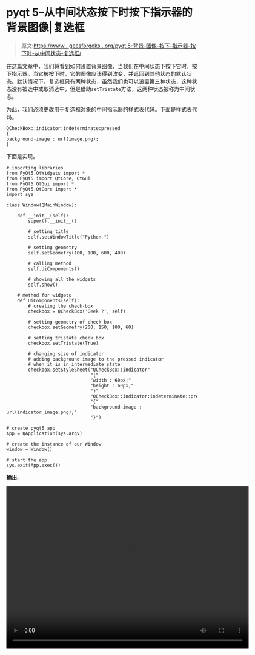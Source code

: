 # pyqt 5–从中间状态按下时按下指示器的背景图像|复选框

> 原文:[https://www . geesforgeks . org/pyqt 5-背景-图像-按下-指示器-按下时-从中间状态-复选框/](https://www.geeksforgeeks.org/pyqt5-background-image-to-pressed-indicator-when-pressed-from-intermediate-state-check-box/)

在这篇文章中，我们将看到如何设置背景图像，当我们在中间状态下按下它时，按下指示器。当它被按下时，它的图像应该得到改变，并返回到其他状态的默认状态。默认情况下，复选框只有两种状态，虽然我们也可以设置第三种状态，这种状态没有被选中或取消选中，但是借助`setTristate`方法，这两种状态被称为中间状态。

为此，我们必须更改用于复选框对象的中间指示器的样式表代码。下面是样式表代码。

```
QCheckBox::indicator:indeterminate:pressed
{
background-image : url(image.png);
}

```

下面是实现。

```
# importing libraries
from PyQt5.QtWidgets import * 
from PyQt5 import QtCore, QtGui
from PyQt5.QtGui import * 
from PyQt5.QtCore import * 
import sys

class Window(QMainWindow):

    def __init__(self):
        super().__init__()

        # setting title
        self.setWindowTitle("Python ")

        # setting geometry
        self.setGeometry(100, 100, 600, 400)

        # calling method
        self.UiComponents()

        # showing all the widgets
        self.show()

    # method for widgets
    def UiComponents(self):
        # creating the check-box
        checkbox = QCheckBox('Geek ?', self)

        # setting geometry of check box
        checkbox.setGeometry(200, 150, 100, 60)

        # setting tristate check box
        checkbox.setTristate(True)

        # changing size of indicator
        # adding background image to the pressed indicator
        # when it is in intermediate state
        checkbox.setStyleSheet("QCheckBox::indicator"
                               "{"
                               "width : 60px;"
                               "height : 60px;"
                               "}"
                               "QCheckBox::indicator:indeterminate::pressed"
                               "{"
                               "background-image : url(indicator_image.png);"
                               "}")

# create pyqt5 app
App = QApplication(sys.argv)

# create the instance of our Window
window = Window()

# start the app
sys.exit(App.exec())
```

**输出:**

<video class="wp-video-shortcode" id="video-392125-1" width="640" height="428" preload="metadata" controls=""><source type="video/mp4" src="https://media.geeksforgeeks.org/wp-content/uploads/20200330003800/Python-30-03-2020-00_34_50.mp4?_=1">[https://media.geeksforgeeks.org/wp-content/uploads/20200330003800/Python-30-03-2020-00_34_50.mp4](https://media.geeksforgeeks.org/wp-content/uploads/20200330003800/Python-30-03-2020-00_34_50.mp4)</video>